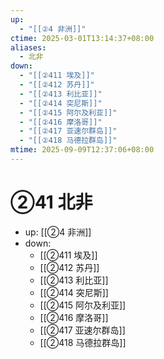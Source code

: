 ```yaml
---
up:
  - "[[②4 非洲]]"
ctime: 2025-03-01T13:14:37+08:00
aliases:
  - 北非
down:
  - "[[②411 埃及]]"
  - "[[②412 苏丹]]"
  - "[[②413 利比亚]]"
  - "[[②414 突尼斯]]"
  - "[[②415 阿尔及利亚]]"
  - "[[②416 摩洛哥]]"
  - "[[②417 亚速尔群岛]]"
  - "[[②418 马德拉群岛]]"
mtime: 2025-09-09T12:37:06+08:00
---
```


# ②41 北非

- up: [[②4 非洲]]
- down:	
	- [[②411 埃及]]
	- [[②412 苏丹]]
	- [[②413 利比亚]]
	- [[②414 突尼斯]]
	- [[②415 阿尔及利亚]]
	- [[②416 摩洛哥]]
	- [[②417 亚速尔群岛]]
	- [[②418 马德拉群岛]]
	
